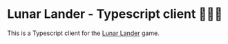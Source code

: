 # Lunar Lander - Typescript client 🧑‍🚀🚀

This is a Typescript client for the [Lunar Lander](https://github.com/Firnael/lunar-lander) game.
